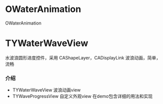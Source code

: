 # OWaterAnimation
OWaterAnimation

# TYWaterWaveView
水波浪圆形进度控件，采用 CAShapeLayer，CADisplayLink 波浪动画，简单，流畅
### 介绍
 * TYWaterWaveView 波浪动画view
 * TYWaveProgressView 自定义外观view
 在demo包含详细的用法和实现
